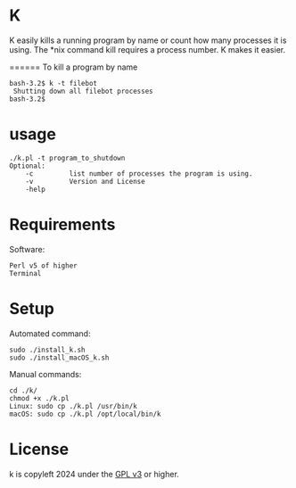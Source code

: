K
=====

K easily kills a running program by name or count how many processes it is using.
The *nix command kill requires a process number. K makes it easier.

======
To kill a program by name

    bash-3.2$ k -t filebot
     Shutting down all filebot processes
    bash-3.2$ 


usage
=====  
    ./k.pl -t program_to_shutdown
    Optional:
        -c         list number of processes the program is using.
        -v         Version and License
        -help     


Requirements
=====
Software:

    Perl v5 of higher
    Terminal

Setup
=====
Automated command:

	sudo ./install_k.sh
    sudo ./install_macOS_k.sh

Manual commands:

    cd ./k/
    chmod +x ./k.pl
    Linux: sudo cp ./k.pl /usr/bin/k
    macOS: sudo cp ./k.pl /opt/local/bin/k 


License
=====
k is copyleft 2024 under the <a href="http://www.gnu.org/licenses/gpl-3.0.html">GPL v3</a> or higher.
